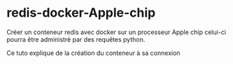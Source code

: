 # redis-docker-Apple-chip

Créer un conteneur redis avec docker sur un processeur Apple chip
celui-ci pourra être administré par des requêtes python.

Ce tuto explique de la création du conteneur à sa connexion

